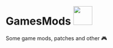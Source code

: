 # GamesMods <img src=https://github.githubassets.com/images/icons/emoji/unicode/1f3ae.png width="50px" style="margin-top:-50px">
Some game mods, patches and other :video_game:

